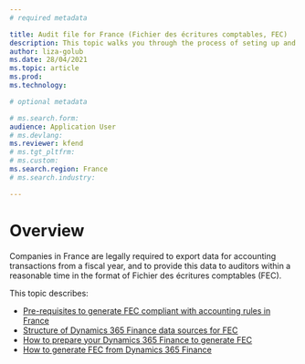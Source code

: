 ```yaml
---
# required metadata

title: Audit file for France (Fichier des écritures comptables, FEC)
description: This topic walks you through the process of seting up and generating the Audit file for France (FEC) in Microsoft Dynamics 365 Finance.
author: liza-golub
ms.date: 28/04/2021
ms.topic: article
ms.prod: 
ms.technology: 

# optional metadata

# ms.search.form: 
audience: Application User
# ms.devlang: 
ms.reviewer: kfend
# ms.tgt_pltfrm: 
# ms.custom:
ms.search.region: France
# ms.search.industry: 

---
```


# Overview

Companies in France are legally required to export data for accounting transactions from a fiscal year, and to provide this data to auditors within a reasonable time in the format of Fichier des écritures comptables (FEC).

This topic describes:

-	[Pre-requisites to generate FEC compliant with accounting rules in France](emea-fra-fec-audit-file-pre-requisites.md)
-	[Structure of Dynamics 365 Finance data sources for FEC](emea-fra-fec-audit-file-pre-structure.md)
-	[How to prepare your Dynamics 365 Finance to generate FEC](emea-fra-fec-audit-file-pre-setup.md)
-	[How to generate FEC from Dynamics 365 Finance](emea-fra-fec-audit-file-pre-generation.md)
